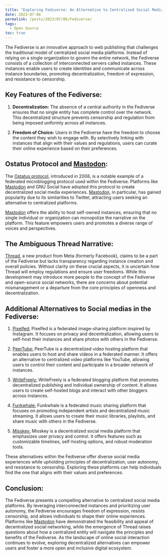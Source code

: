 ```yaml
---
title: "Exploring Fediverse: An Alternative to Centralized Social Media"
date: 2023-07-06
permalink: /posts/2023/07/06/Fediverse/
tags:
  - Open Source
toc: true
---
```


The Fediverse is an innovative approach to web publishing that challenges the
traditional model of centralized social media platforms. Instead of relying on
a single organization to govern the entire network, the Fediverse consists of a
collection of interconnected servers called instances. These instances enable
users to create identities and communicate across instance boundaries,
promoting decentralization, freedom of expression, and resistance to
censorship.

## Key Features of the Fediverse:
1. **Decentralization:** The absence of a central authority in the Fediverse ensures that no single entity has complete control over the network. This decentralized structure prevents censorship and regulation from being imposed uniformly across all instances.

2. **Freedom of Choice:** Users in the Fediverse have the freedom to choose the content they wish to engage with. By selectively linking with instances that align with their values and regulations, users can curate their online experience based on their preferences.

## Ostatus Protocol and [Mastodon](https://mastodon.social/explore):
The [Ostatus protocol](https://en.wikipedia.org/wiki/OStatus), introduced in 2008, is a notable example of a federated
microblogging protocol used within the Fediverse. Platforms like [Mastodon](https://mastodon.social/explore) and
GNU Social have adopted this protocol to create decentralized social media
experiences. [Mastodon](https://mastodon.social/explore), in particular, has gained popularity due to its
similarities to Twitter, attracting users seeking an alternative to centralized
platforms.

[Mastodon](https://mastodon.social/explore) offers the ability to host self-owned instances, ensuring that no
single individual or organization can monopolize the narrative on the platform.
This feature empowers users and promotes a diverse range of voices and
perspectives.

## The Ambiguous Thread Narrative:
[Thread](https://www.google.com/search?q=threadmeta), a new product from Meta (formerly Facebook), claims to be a part of the
Fediverse but lacks transparency regarding instance creation and overall
policies. Without clarity on these crucial aspects, it is uncertain how Thread
will employ regulations and ensure user freedoms. While this development may
introduce more people to the concept of the Fediverse and open-source social
networks, there are concerns about potential mismanagement or a departure from
the core principles of openness and decentralization.

## Additional Alternatives to Social medias in the Fediverse:

1. [Pixelfed:](https://www.google.com/search?q=Pixelfed) Pixelfed is a federated image-sharing platform inspired by Instagram. It focuses on privacy and decentralization, allowing users to self-host their instances and share photos with others in the Fediverse.

1. [PeerTube:](https://www.google.com/search?q=PeerTube) PeerTube is a decentralized video hosting platform that enables users to host and share videos in a federated manner. It offers an alternative to centralized video platforms like YouTube, allowing users to control their content and participate in a broader network of instances.

1. [WriteFreely:](https://www.google.com/search?q=WriteFreely) WriteFreely is a federated blogging platform that promotes decentralized publishing and individual ownership of content. It allows users to create self-hosted blogs and interact with other bloggers across instances.

1. [Funkwhale:](https://www.google.com/search?q=Funkwhale) Funkwhale is a federated music sharing platform that focuses on promoting independent artists and decentralized music streaming. It allows users to create their music libraries, playlists, and share music with others in the Fediverse.

1. [Misskey:](https://www.google.com/search?q=Misskey) Misskey is a decentralized social media platform that emphasizes user privacy and control. It offers features such as customizable timelines, self-hosting options, and robust moderation tools.

These alternatives within the Fediverse offer diverse social media experiences while upholding principles of decentralization, user autonomy, and resistance to censorship. Exploring these platforms can help individuals find the one that aligns with their values and preferences.

## Conclusion:
The Fediverse presents a compelling alternative to centralized social media
platforms. By leveraging interconnected instances and prioritizing user
autonomy, the Fediverse encourages freedom of expression, resists censorship,
and allows individuals to shape their online experiences. Platforms like
[Mastodon](https://mastodon.social/explore) have demonstrated the feasibility and appeal of decentralized social
networking, while the emergence of Thread raises questions about how a
centralized entity will navigate the principles and benefits of the Fediverse.
As the landscape of online social interaction continues to evolve, exploring
decentralized alternatives can empower users and foster a more open and
inclusive digital ecosystem.
